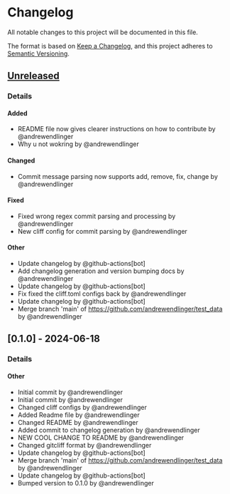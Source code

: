 # Changelog

All notable changes to this project will be documented in this file.

The format is based on [Keep a Changelog](https://keepachangelog.com/en/1.0.0/),
and this project adheres to [Semantic Versioning](https://semver.org/spec/v2.0.0.html).

## [Unreleased]
### Details
#### Added
- README file now gives clearer instructions on how to contribute by @andrewendlinger
- Why u not wokring by @andrewendlinger

#### Changed
- Commit message parsing now supports add, remove, fix, change by @andrewendlinger

#### Fixed
- Fixed wrong regex commit parsing and processing by @andrewendlinger
- New cliff config for commit parsing by @andrewendlinger

#### Other
- Update changelog by @github-actions[bot]
- Add changelog generation and version bumping docs by @andrewendlinger
- Update changelog by @github-actions[bot]
- Fix fixed the cliff.toml configs back by @andrewendlinger
- Update changelog by @github-actions[bot]
- Merge branch 'main' of https://github.com/andrewendlinger/test_data by @andrewendlinger

## [0.1.0] - 2024-06-18
### Details
#### Other
- Initial commit by @andrewendlinger
- Initial commit by @andrewendlinger
- Changed cliff configs by @andrewendlinger
- Added Readme file by @andrewendlinger
- Changed README by @andrewendlinger
- Added commit to changelog generation by @andrewendlinger
- NEW COOL CHANGE TO README by @andrewendlinger
- Changed gitcliff format by @andrewendlinger
- Update changelog by @github-actions[bot]
- Merge branch 'main' of https://github.com/andrewendlinger/test_data by @andrewendlinger
- Update changelog by @github-actions[bot]
- Bumped version to 0.1.0 by @andrewendlinger

[unreleased]: https://github.com/andrewendlinger/test_data/compare/v0.1.0..HEAD

<!-- generated by git-cliff -->
